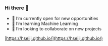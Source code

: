 ### Hi there 👋

- 🔭 I’m currently open for new opportunities
- 🌱 I’m learning Machine Learning
- 👯 I’m looking to collaborate on new projects

[https://hseiji.github.io/](https://hseiji.github.io/)
